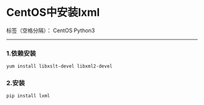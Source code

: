 ﻿# CentOS中安装lxml

标签（空格分隔）： CentOS Python3

---
### 1.依赖安装
```bash
yum install libxslt-devel libxml2-devel
```
### 2.安装
```bash
pip install lxml
```




